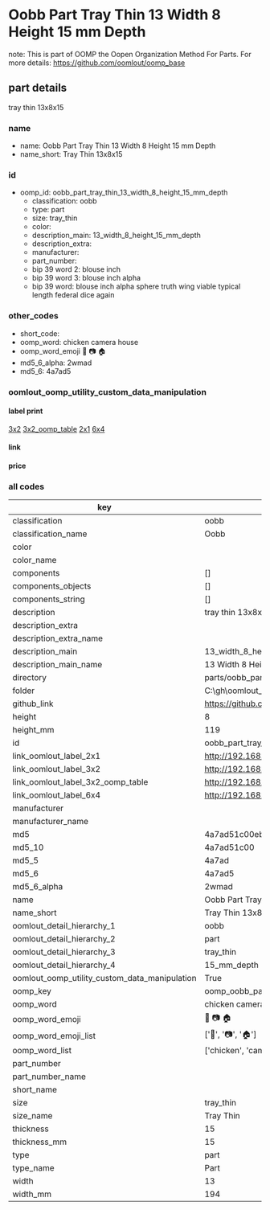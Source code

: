# Oobb Part Tray Thin 13 Width 8 Height 15 mm Depth  

note: This is part of OOMP the Oopen Organization Method For Parts. For more details: https://github.com/oomlout/oomp_base

##  part details
  



tray thin 13x8x15



### name
* name: Oobb Part Tray Thin 13 Width 8 Height 15 mm Depth
* name_short: Tray Thin 13x8x15 
### id
* oomp_id: oobb_part_tray_thin_13_width_8_height_15_mm_depth
  * classification: oobb
  * type: part
  * size: tray_thin
  * color: 
  * description_main: 13_width_8_height_15_mm_depth
  * description_extra: 
  * manufacturer: 
  * part_number: 
  * bip 39 word 2: blouse inch
  * bip 39 word 3: blouse inch alpha
  * bip 39 word: blouse inch alpha sphere truth wing viable typical length federal dice again

### other_codes
* short_code: 
* oomp_word: chicken camera house
* oomp_word_emoji :chicken: :camera: :house:
* md5_6_alpha: 2wmad
* md5_6: 4a7ad5






### oomlout_oomp_utility_custom_data_manipulation
#### label print
[3x2](http://192.168.1.245:1112/?label=oomp%202wmad)
[3x2_oomp_table](http://192.168.1.108:1112/?label=oomp%202wmad)
[2x1](http://192.168.1.242:1112/?label=oomp%202wmad)
[6x4](http://192.168.1.55:1112/?label=oomp%202wmad)    

#### link

                              

#### price







### all codes 
| key | value |  
| --- | --- |  
| classification | oobb |  
| classification_name | Oobb |  
| color |  |  
| color_name |  |  
| components | [] |  
| components_objects | [] |  
| components_string | [] |  
| description | tray thin 13x8x15 |  
| description_extra |  |  
| description_extra_name |  |  
| description_main | 13_width_8_height_15_mm_depth |  
| description_main_name | 13 Width 8 Height 15 mm Depth |  
| directory | parts/oobb_part_tray_thin_13_width_8_height_15_mm_depth |  
| folder | C:\gh\oomlout_oobb_version_4_generated_parts\parts\oobb_part_tray_thin_13_width_8_height_15_mm_depth |  
| github_link | https://github.com/oomlout/oomlout_oomp_part_src/tree/main/parts/oobb_part_tray_thin_13_width_8_height_15_mm_depth |  
| height | 8 |  
| height_mm | 119 |  
| id | oobb_part_tray_thin_13_width_8_height_15_mm_depth |  
| link_oomlout_label_2x1 | http://192.168.1.242:1112/?label=oomp%202wmad |  
| link_oomlout_label_3x2 | http://192.168.1.245:1112/?label=oomp%202wmad |  
| link_oomlout_label_3x2_oomp_table | http://192.168.1.108:1112/?label=oomp%202wmad |  
| link_oomlout_label_6x4 | http://192.168.1.55:1112/?label=oomp%202wmad |  
| manufacturer |  |  
| manufacturer_name |  |  
| md5 | 4a7ad51c00ebfe6beef4ed160e1c90c1 |  
| md5_10 | 4a7ad51c00 |  
| md5_5 | 4a7ad |  
| md5_6 | 4a7ad5 |  
| md5_6_alpha | 2wmad |  
| name | Oobb Part Tray Thin 13 Width 8 Height 15 mm Depth |  
| name_short | Tray Thin 13x8x15  |  
| oomlout_detail_hierarchy_1 | oobb |  
| oomlout_detail_hierarchy_2 | part |  
| oomlout_detail_hierarchy_3 | tray_thin |  
| oomlout_detail_hierarchy_4 | 15_mm_depth |  
| oomlout_oomp_utility_custom_data_manipulation | True |  
| oomp_key | oomp_oobb_part_tray_thin_13_width_8_height_15_mm_depth |  
| oomp_word | chicken camera house |  
| oomp_word_emoji | :chicken: :camera: :house: |  
| oomp_word_emoji_list | [':chicken:', ':camera:', ':house:'] |  
| oomp_word_list | ['chicken', 'camera', 'house'] |  
| part_number |  |  
| part_number_name |  |  
| short_name |  |  
| size | tray_thin |  
| size_name | Tray Thin |  
| thickness | 15 |  
| thickness_mm | 15 |  
| type | part |  
| type_name | Part |  
| width | 13 |  
| width_mm | 194 |  
